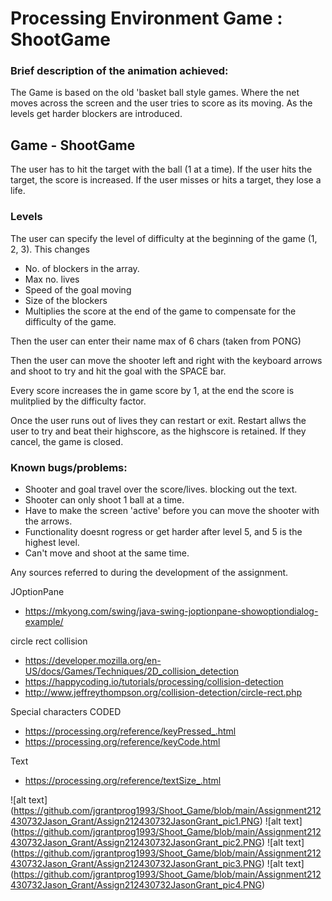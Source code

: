
 # Processing Environment Game : ShootGame
 ### Brief description of the animation achieved:
 
 The Game is based on the old 'basket ball style games. 
 Where the net moves across the screen and the user tries to score as its moving. As the levels get harder blockers are introduced.
 
 ## Game - ShootGame
 The user has to hit the target with the ball (1 at a time).
 If the user hits the target, the score is increased. If the user misses or hits a target, they lose a life.
 
 ### Levels
 The user can specify the level of difficulty at the beginning of the game (1, 2, 3).
 This changes 
 - No. of blockers in the array.
 - Max no. lives
 - Speed of the goal moving
 - Size of the blockers
 - Multiplies the score at the end of the game to compensate for the difficulty of the game.
 
 Then the user can enter their name max of 6 chars (taken from PONG)
 
 Then the user can move the shooter left and right with the keyboard arrows and shoot to try and hit the goal with the SPACE bar.
 
 Every score increases the in game score by 1, at the end the score is mulitplied by the difficulty factor.
 
 Once the user runs out of lives they can restart or exit.
 Restart allws the user to try and beat their highscore, as the highscore is retained.
 If they cancel, the game is closed.
 
 ### Known bugs/problems:
 - Shooter and goal travel over the score/lives. blocking out the text.
 - Shooter can only shoot 1 ball at a time.
 - Have to make the screen 'active' before you can move the shooter with the arrows.
 - Functionality doesnt rogress or get harder after level 5, and 5 is the highest level.
 - Can't move and shoot at the same time.
 
 
 Any sources referred to during the development of the assignment.
 
 JOptionPane
 - https://mkyong.com/swing/java-swing-joptionpane-showoptiondialog-example/
 
 circle rect collision
 
 - https://developer.mozilla.org/en-US/docs/Games/Techniques/2D_collision_detection
 - https://happycoding.io/tutorials/processing/collision-detection
 - http://www.jeffreythompson.org/collision-detection/circle-rect.php
 
 Special characters CODED
 
 - https://processing.org/reference/keyPressed_.html
 - https://processing.org/reference/keyCode.html
 
 Text
 - https://processing.org/reference/textSize_.html
 
![alt text] (https://github.com/jgrantprog1993/Shoot_Game/blob/main/Assignment212430732Jason_Grant/Assign212430732JasonGrant_pic1.PNG)
![alt text] (https://github.com/jgrantprog1993/Shoot_Game/blob/main/Assignment212430732Jason_Grant/Assign212430732JasonGrant_pic2.PNG)
![alt text] (https://github.com/jgrantprog1993/Shoot_Game/blob/main/Assignment212430732Jason_Grant/Assign212430732JasonGrant_pic3.PNG)
![alt text] (https://github.com/jgrantprog1993/Shoot_Game/blob/main/Assignment212430732Jason_Grant/Assign212430732JasonGrant_pic4.PNG)

